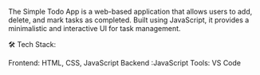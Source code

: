 The Simple Todo App is a web-based application that allows users to add, delete, and mark tasks as completed. Built using JavaScript, it provides a minimalistic and interactive UI for task management.

🛠️ Tech Stack:

Frontend: HTML, CSS, JavaScript
Backend :JavaScript
Tools: VS Code
